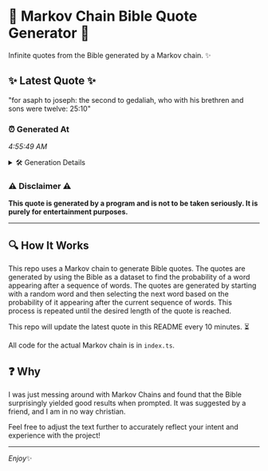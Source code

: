 # 📖 Markov Chain Bible Quote Generator 📖

Infinite quotes from the Bible generated by a Markov chain. ✨

## ✨ Latest Quote ✨
"for asaph to joseph: the second to gedaliah, who with his brethren and sons were twelve: 25:10"

### ⏰ Generated At
*4:55:49 AM*

<details>
    <summary>🛠️ Generation Details</summary>
    <p>
        <strong>🌱 Seed:</strong> for<br>
        <strong>🔄 Iterations:</strong> 16<br>
        <strong>📜 Context History:</strong><br>[ for ]: asaph<br>[ for, asaph ]: to<br>[ for, asaph, to ]: joseph:<br>[ for, asaph, to, joseph: ]: the<br>[ for, asaph, to, joseph:, the ]: second<br>[ for, asaph, to, joseph:, the, second ]: to<br>[ asaph, to, joseph:, the, second, to ]: gedaliah,<br>[ to, joseph:, the, second, to, gedaliah, ]: who<br>[ joseph:, the, second, to, gedaliah,, who ]: with<br>[ the, second, to, gedaliah,, who, with ]: his<br>[ second, to, gedaliah,, who, with, his ]: brethren<br>[ to, gedaliah,, who, with, his, brethren ]: and<br>[ gedaliah,, who, with, his, brethren, and ]: sons<br>[ who, with, his, brethren, and, sons ]: were<br>[ with, his, brethren, and, sons, were ]: twelve:<br>[ his, brethren, and, sons, were, twelve: ]: 25:10<br>
    </p>
</details>

### ⚠️ Disclaimer ⚠️
**This quote is generated by a program and is not to be taken seriously. It is purely for entertainment purposes.**

---

## 🔍 How It Works

This repo uses a Markov chain to generate Bible quotes. The quotes are generated by using the Bible as a dataset to find the probability of a word appearing after a sequence of words. The quotes are generated by starting with a random word and then selecting the next word based on the probability of it appearing after the current sequence of words. This process is repeated until the desired length of the quote is reached.

This repo will update the latest quote in this README every 10 minutes. ⏳

All code for the actual Markov chain is in `index.ts`.

## ❓ Why

I was just messing around with Markov Chains and found that the Bible surprisingly yielded good results when prompted. 
It was suggested by a friend, and I am in no way christian.

Feel free to adjust the text further to accurately reflect your intent and experience with the project!

---

*Enjoy*✨
